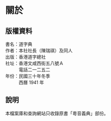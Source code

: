 關於
====

版權資料
--------
書名：道字典 <br>
作者：本社社長（陳瑞祺）及同人 <br>
出版：香港道字總社 <br>
社址：香港文咸西街五八號Ａ <br>
　　　電話二一二五二 <br>
年份：民國三十年冬季 <br>
　　　西曆 1941 年 <br>

說明
----
本檔案庫和查詢網站只收錄原書「粵音義典」部份。